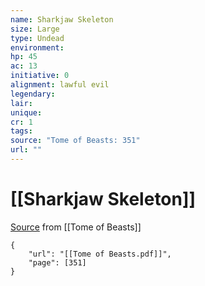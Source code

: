 ```yaml
---
name: Sharkjaw Skeleton
size: Large
type: Undead
environment: 
hp: 45
ac: 13
initiative: 0
alignment: lawful evil
legendary: 
lair: 
unique: 
cr: 1
tags: 
source: "Tome of Beasts: 351"
url: ""
---
```

# [[Sharkjaw Skeleton]]

[Source](zotero://open-pdf/library/items/ULEQWHJM?page=351) from [[Tome of Beasts]]

```pdf
{
	"url": "[[Tome of Beasts.pdf]]",
	"page": [351]
}
```

